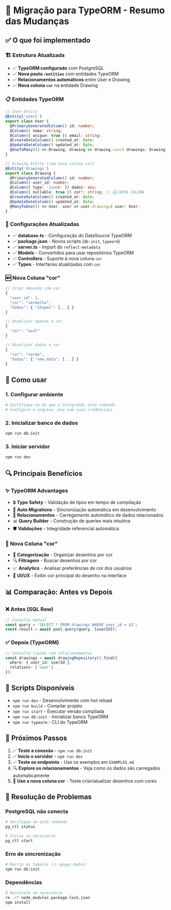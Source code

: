 # 🔄 Migração para TypeORM - Resumo das Mudanças

## ✅ O que foi implementado

### 🏗️ **Estrutura Atualizada**
- ✅ **TypeORM configurado** com PostgreSQL
- ✅ **Nova pasta `/entities`** com entidades TypeORM
- ✅ **Relacionamentos automáticos** entre User e Drawing
- ✅ **Nova coluna `cor`** na entidade Drawing

### 📋 **Entidades TypeORM**
```typescript
// User Entity
@Entity('users')
export class User {
  @PrimaryGeneratedColumn() id: number;
  @Column() name: string;
  @Column({ unique: true }) email: string;
  @CreateDateColumn() created_at: Date;
  @UpdateDateColumn() updated_at: Date;
  @OneToMany(() => Drawing, drawing => drawing.user) drawings: Drawing[];
}

// Drawing Entity (com nova coluna cor)
@Entity('drawings')
export class Drawing {
  @PrimaryGeneratedColumn() id: number;
  @Column() user_id: number;
  @Column({ type: 'jsonb' }) dados: any;
  @Column({ nullable: true }) cor?: string; // 🆕 NOVA COLUNA
  @CreateDateColumn() created_at: Date;
  @UpdateDateColumn() updated_at: Date;
  @ManyToOne(() => User, user => user.drawings) user: User;
}
```

### 🔧 **Configurações Atualizadas**
- ✅ **database.ts** - Configuração do DataSource TypeORM
- ✅ **package.json** - Novos scripts (`db:init`, `typeorm`)
- ✅ **server.ts** - Import do `reflect-metadata`
- ✅ **Models** - Convertidos para usar repositórios TypeORM
- ✅ **Controllers** - Suporte à nova coluna `cor`
- ✅ **Types** - Interfaces atualizadas com `cor`

### 🆕 **Nova Coluna "cor"**
```typescript
// Criar desenho com cor
{
  "user_id": 1,
  "cor": "vermelho",
  "dados": { "shapes": [...] }
}

// Atualizar apenas a cor
{
  "cor": "azul"
}

// Atualizar dados e cor
{
  "cor": "verde",
  "dados": { "new_data": [...] }
}
```

## 🚀 **Como usar**

### 1. **Configurar ambiente**
```bash
# Certifique-se de que o PostgreSQL está rodando
# Configure o arquivo .env com suas credenciais
```

### 2. **Inicializar banco de dados**
```bash
npm run db:init
```

### 3. **Iniciar servidor**
```bash
npm run dev
```

## 🔍 **Principais Benefícios**

### ✨ **TypeORM Advantages**
- 🔒 **Type Safety** - Validação de tipos em tempo de compilação
- 🔄 **Auto Migrations** - Sincronização automática em desenvolvimento
- 🔗 **Relacionamentos** - Carregamento automático de dados relacionados
- 📊 **Query Builder** - Construção de queries mais intuitiva
- 🛡️ **Validações** - Integridade referencial automática

### 🎨 **Nova Coluna "cor"**
- 🎯 **Categorização** - Organizar desenhos por cor
- 🔍 **Filtragem** - Buscar desenhos por cor
- 📈 **Analytics** - Analisar preferências de cor dos usuários
- 🎨 **UI/UX** - Exibir cor principal do desenho na interface

## 📊 **Comparação: Antes vs Depois**

### ❌ **Antes (SQL Raw)**
```typescript
// Consulta manual
const query = 'SELECT * FROM drawings WHERE user_id = $1';
const result = await pool.query(query, [userId]);
```

### ✅ **Depois (TypeORM)**
```typescript
// Consulta tipada com relacionamentos
const drawings = await drawingRepository().find({
  where: { user_id: userId },
  relations: ['user']
});
```

## 🔧 **Scripts Disponíveis**

- `npm run dev` - Desenvolvimento com hot reload
- `npm run build` - Compilar projeto
- `npm run start` - Executar versão compilada
- `npm run db:init` - Inicializar banco TypeORM
- `npm run typeorm` - CLI do TypeORM

## 📝 **Próximos Passos**

1. ✅ **Teste a conexão** - `npm run db:init`
2. ✅ **Inicie o servidor** - `npm run dev`
3. ✅ **Teste os endpoints** - Use os exemplos em `EXAMPLES.md`
4. 🔍 **Explore os relacionamentos** - Veja como os dados são carregados automaticamente
5. 🎨 **Use a nova coluna cor** - Teste criar/atualizar desenhos com cores

## 🐛 **Resolução de Problemas**

### PostgreSQL não conecta
```bash
# Verifique se está rodando
pg_ctl status

# Inicie se necessário
pg_ctl start
```

### Erro de sincronização
```bash
# Recrie as tabelas (⚠️ apaga dados)
npm run db:init
```

### Dependências
```bash
# Reinstale se necessário
rm -rf node_modules package-lock.json
npm install
```
